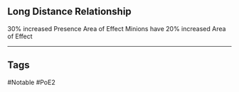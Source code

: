 ## Long Distance Relationship
30% increased Presence Area of Effect
Minions have 20% increased Area of Effect

---
## Tags
#Notable
#PoE2
